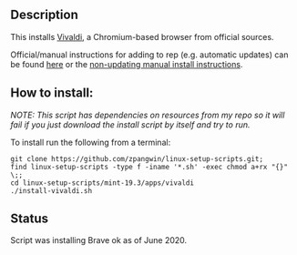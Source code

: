 
## Description

This installs [Vivaldi](https://vivaldi.com/), a Chromium-based browser from official sources.

Official/manual instructions for adding to rep (e.g. automatic updates) can be found [here](https://help.vivaldi.com/article/manual-setup-vivaldi-linux-repositories/) or the [non-updating manual install instructions](https://help.vivaldi.com/article/install-the-vivaldi-browser/#linux).

## How to install:

*NOTE: This script has dependencies on resources from my repo so it will fail if you just download the install script by itself and try to run.*

To install run the following from a terminal:

```
git clone https://github.com/zpangwin/linux-setup-scripts.git;
find linux-setup-scripts -type f -iname '*.sh' -exec chmod a+rx "{}" \;;
cd linux-setup-scripts/mint-19.3/apps/vivaldi
./install-vivaldi.sh
```

## Status

Script was installing Brave ok as of June 2020.

